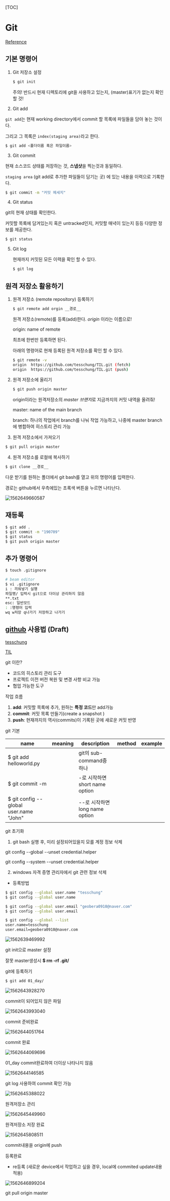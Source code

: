 [TOC]

# Git

[Reference](https://backlog.com/git-tutorial/kr/)

## 기본 명령어

1. Git 저장소 설정

   ```bash
   $ git init
   ```

   주의! 반드시 현재 디렉토리에 git을 사용하고 있는지, (master)표기가 없는지 확인할 것!

2. Git add

`git add`는 현재 working directory에서 commit 할 목록에 파일들을 담아 놓는 것이다.

그리고 그 목록은 `index(staging area)`라고 한다.

```bash
$ git add <폴더이름 혹은 파일이름>
```

3. Git commit

현재 소스코드 상태를 저장하는 것, **스냅샷**을 찍는것과 동일하다.

`staging area` (git add로 추가한 파일들이 담기는 곳) 에 있는 내용을 이력으로 기록한다.

```bash
$ git commit -m "커밋 메세지"
```



4. Git status

git의 현재 상태를 확인한다.

커밋할 목록에 담겨있는지 혹은 untracked인지, 커밋할 매녁이 있는지 등등 다양한 정보를 제공한다.

```bash
$ git status
```



5. Git log

   현재까지 커밋된 모든 이력을 확인 할 수 있다.

   ```bash
   $ git log
   ```

   

## 원격 저장소 활용하기

1. 원격 저장소 (remote repository) 등록하기

   ```bash
   $ git remote add orgin __경로__
   ```

   원격 저장소(remote)를 등록(add)한다. *origin* 이라는 이름으로!

   origin: name of remote

   최초에 한번만 등록하면 된다.

   아래의 명령어로 현재 등록된 원격 저장소를 확인 할 수 있다.

   ```bash
   $ git remote -v
   origin  https://github.com/tesschung/TIL.git (fetch)
   origin  https://github.com/tesschung/TIL.git (push)
   ```

2. 원격 저장소에 올리기

   ```bash
   $ git push origin master
   ```

   origin이라는 원격저장소의 *master* *브랜치*로 지금까지의 커밋 내역을 올려줘!

   master: name of the main branch

   branch: 하나의 작업에서 branch를 나눠 작업 가능하고, 나중에 master branch에 병합하여 히스토리 관리 가능

3. 원격 저장소에서 가져오기

```bash
$ git pull origin master
```

4. 원격 저장소를 로컬에 복사하기

```bash
$ git clone __경로__
```

다운 받기를 원하는 폴더에서 git bash를 열고 위의 명령어를 입력한다.

경로는 github에서 우측에있는 초록색 버튼을 누르면 나타난다.

![1562649660587](C:\Users\student\AppData\Roaming\Typora\typora-user-images\1562649660587.png)

## 재등록

```bash
$ git add .
$ git commit -m "190709"
$ git status
$ git push origin master
```



## 추가 명령어

```bash
$ touch .gitignore

# beam editor
$ vi .gitignore
i : 끼워넣기 실행
파일명/ 입력시 git으로 더이상 관리하지 않음
**.txt 
esc: 일반모드
: :명령어 입력
wq w저장 q나가기 저장하고 나가기
```



## [github](https://github.com/) 사용법 (Draft)

[tesschung](https://github.com/tesschung)

[TIL](https://github.com/tesschung/TIL.git)

git 이란?

- 코드의 히스토리 관리 도구
- 프로젝트 이전 버전 복원 및 변경 사항 비교 가능
- 협업 가능한 도구



작업 흐름

1. **add**: 커밋할 목록에 추가, 원하는 **특정 코드**만 add가능
2. **commit**: 커밋 목록 만들기(create a snapshot )
3. **push**: 현재까지의 역사(commits)이 기록된 곳에 새로운 커밋 반영



git 기본

| name                                   | meaning | description                    | method | example |
| -------------------------------------- | ------- | ------------------------------ | ------ | ------- |
| $ git add helloworld.py                |         | git의 sub-command중 하나       |        |         |
| $ git commit -m                        |         | -로 시작하면 short name option |        |         |
| $ git config --global user.name "John" |         | --로 시작하면 long name option |        |         |



git 초기화

1. git bash 실행 후, 미리 설정되어있을지 모를 계정 정보 삭제

git config --global --unset credential.helper

git config --system --unset credential.helper

2. windows 자격 증명 관리자에서 git 관련 정보 삭제



- 등록방법

```bash
$ git config --global user.name "tesschung"
$ git config --global user.name

$ git config --global user.email "geobera0910@naver.com"
$ git config --global user.email

$ git config --global --list
user.name=tesschung
user.email=geobera0910@naver.com
```

![1562639469992](C:\Users\student\AppData\Roaming\Typora\typora-user-images\1562639469992.png)

git init으로 master 설정

잘못 master생성시 **$ rm -rf .git/**



git에 등록하기

```bash
$ git add 01_day/
```

![1562643928270](C:\Users\student\AppData\Roaming\Typora\typora-user-images\1562643928270.png)

commit이 되어있지 않은 파일

![1562643993040](C:\Users\student\AppData\Roaming\Typora\typora-user-images\1562643993040.png)

commit 준비완료

![1562644051764](C:\Users\student\AppData\Roaming\Typora\typora-user-images\1562644051764.png)

commit 완료

![1562644069696](C:\Users\student\AppData\Roaming\Typora\typora-user-images\1562644069696.png)

01_day commit완료하여 더이상 나타나지 않음

![1562644146585](C:\Users\student\AppData\Roaming\Typora\typora-user-images\1562644146585.png)

git log 사용하여 commit 확인 가능

![1562645388022](C:\Users\student\AppData\Roaming\Typora\typora-user-images\1562645388022.png)

원격저장소 관리

![1562645449960](C:\Users\student\AppData\Roaming\Typora\typora-user-images\1562645449960.png)

원격저장소 저장 완료

![1562645808511](C:\Users\student\AppData\Roaming\Typora\typora-user-images\1562645808511.png)

commit내용을 origin에 push

등록완료



- re등록 (새로운 device에서 작업하고 싶을 경우, local에 commited update내용 적용)

![1562646899204](C:\Users\student\AppData\Roaming\Typora\typora-user-images\1562646899204.png)

git pull origin master